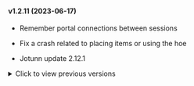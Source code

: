 #### v1.2.11 (2023-06-17)

* Remember portal connections between sessions

* Fix a crash related to placing items or using the hoe

* Jotunn update 2.12.1

<details>
<summary>Click to view previous versions</summary>
	
* **v1.2.11** (2023-06-13)

	* Add translation to Italian

	* Update Jotun 2.12.0, BepInEx 5.4.2105

	* Fix portals not connecting after game update 0.216.9

* **v1.2.10** (2023-04-02)

	* Improved gamepad support: the XPortal configuration panel now shows gamepad keyhints!

	* Give Stone Portals their own colour (thanks bonesbro!)

	* Fix path separators in XPortal release archive

	* Show portal colour tag on hover

	* Fix crash when destroying a portal that XPortal doesn't know of

	* Jotunn update 2.11.2, BepInEx update 5.4.2102

	* Some portal sync optimisations

	* Improved logging

* **v1.2.9** (2023-03-23)

	* Fix Ping button not working (attempt #2)

* **v1.2.8** (2023-03-22)

	* Add config option `DoublePortalCosts` which doubles the costs of a portal when enabled

	* Fix Ping button not working after a recent Valheim update

	* Add server installation instructions to documentation

	* Add Configuration section to documentation

* **v1.2.7** (2023-03-14)

	* Dependency updates: BepInEx 5.4.21, Jotunn 2.11.0

	* Some fixes towards further [Advanced Portals](https://valheim.thunderstore.io/package/RandyKnapp/AdvancedPortals/) compatibility
 
	* Fix a HarmonyX warning that occurs when loading XPortal

	* Fix error that sometimes appears when logging out or quitting the game

* **v1.2.6** (2023-03-05)

	* XPortal is now marked as incompatible with [AnyPortal](https://valheim.thunderstore.io/package/sweetgiorni/AnyPortal/): if you have AnyPortal installed, XPortal will not work
	
	* Config option added: DisplayPortalColour. Enabling this will display a coloured tag in portal list (integration with [Advanced Portals](https://valheim.thunderstore.io/package/RandyKnapp/AdvancedPortals/) by Randy Knapp)
	
	* Documentation overhaul (readmes are now fully modular -- if you're a mod author, check this out on GitHub!)
	
	* Improved logging

* **v1.2.5** (2023-02-15)

	* Hide the Ping Map button when the [nomap](https://valheim.fandom.com/wiki/Global_Keys) global key is set (you can do this by typing `nomap` in the console).

	* The `PingMapDisabled` config option is now enforced by the server. If the server has this set to `true`, the Ping Map button will be hidden, regardless of your own settings.

	* Add sync support for the stone portal object. This fixes a compatibility issue with the mod [Stone Portal](https://valheim.thunderstore.io/package/JereKuusela/Stone_Portal/).

* **v1.2.4** (2023-02-13)

	* Add translation to Korean.

	* Items in the dropdown no longer overlap each other.

	* Items in the dropdown are now highlighted when you hover over them.

	* Added configuration option `PingMapDisabled` which disables the ability to ping portals in the list. By default the Ping Map button remains *enabled*.

	* Various code optimisations.

* **v1.2.3** (2023-02-09)

	* Add support for [Nexus Update Check](https://www.nexusmods.com/valheim/mods/102)

	* Minor UI modifications to accomodate longer translations.

	* Added translations for Polish and Russian.

	* Updated description/readme.

	* Code cleanup and minor bugfixes.

* **v1.2.2** (2023-02-06)

	* Fixed "Fetching portal info.." bug.

	* Non-placeable world items (such as wild beehives) can now be destroyed again.

	* It is no longer possible to configure a portal that is being protected by someone else's ward.

* **v1.2.1** (2023-02-05)

	* Translation added for Spanish

	* Added BepInEx dependency, updated Jotunn dependency to 2.10.4.

	* Detect portal placement and destruction.
	
	* Optimise portal hovering event, UI interaction, and resyncs.

	* Update console log messages.

	* Some bugfixes

* **v1.2.0** (2023-02-03)

	* Fix portals disappearing from the dropdown.

	* Fix portals sometimes duplicating.

* **v1.1.0** (2023-02-03)

	* Controller support!

	* Translations added for French, Portuguese (BR), German.

* **v1.0.1** (2023-02-01)

	* Improvements for dedicated servers.

	* Fix a bug that stopped XPortal showing the UI after destroying a portal.

* **v1.0.0** (2023-02-01)
	
	* Initial release.

</details>


